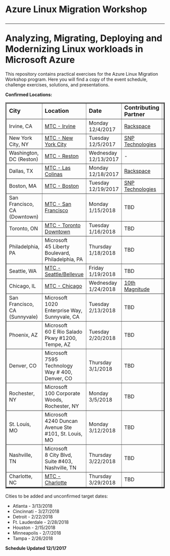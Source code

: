 # Azure Linux Migration Workshop<hr>Analyzing, Migrating, Deploying and Modernizing Linux workloads in Microsoft Azure

This repository contains practical exercises for the Azure Linux Migration Workshop program. Here you will find a copy of the event schedule, challenge exercises, solutions, and presentations.

<strong>Confirmed Locations:</strong>

<table border="3" cellpadding="3" cellspacing="3">
  <tr>
    <td><strong><font size="+1">City</font></strong></td>
    <td><strong><font size="+1">Location</font></strong></td>
    <td><strong><font size="+1">Date</strong></font></td>
    <td><strong><font size="+1">Contributing Partner</font></strong></td>
    <td><strong><font size="+1">Notes</font></strong></td>
  </tr>
  <tr>
    <td>Irvine, CA</td>
    <td><a href="https://www.microsoft.com/en-us/mtc/locations/irvine.aspx" target="_blank">MTC - Irvine</a></td>
    <td>Monday 12/4/2017</td>
    <td><a href="https://www.rackspace.com/" target="_blank">Rackspace</a></td>
    <td><a href="https://www.microsoftevents.com/profile/form/index.cfm?PKformID=0x2874891a7b6" target="_blank">Available for Registration!</a></td>
  </tr>
  <tr>
    <td>New York City, NY</td>
    <td><a href="https://www.microsoft.com/en-us/mtc/locations/new-york.aspx" target="_blank">MTC - New York City</a></td>
    <td>Tuesday 12/5/2017</td>
    <td><a href="https://www.snp.com/" target="_blank">SNP Technologies</a></td>
    <td><a href="https://www.microsoftevents.com/profile/form/index.cfm?PKformID=0x28749861391" target="_blank">Available for Registration!</a></td>
  </tr>
  <tr>
    <td>Washington, DC (Reston)</td>
    <td><a href="https://www.microsoft.com/en-us/mtc/locations/reston.aspx" target="_blank">MTC - Reston</a></td>
    <td>Wednesday 12/13/2017</td>
    <td>-</td>
    <td><a href="https://www.microsoftevents.com/profile/form/index.cfm?PKformID=0x28756702757" target="_blank">Available for Registration!</a></td>
  </tr>
  <tr>
    <td>Dallas, TX</td>
    <td><a href="https://www.microsoft.com/en-us/mtc/locations/dallas.aspx" target="_blank">MTC - Las Colinas</a></td>
    <td>Monday 12/18/2017</td>
    <td><a href="https://www.rackspace.com/" target="_blank">Rackspace</a></td>
    <td><a href="https://www.microsoftevents.com/profile/form/index.cfm?PKformID=0x2875746f50c" target="_blank">Available for Registration!</a></td>
  </tr>
  <tr>
    <td>Boston, MA</td>
    <td><a href="https://www.microsoft.com/en-us/mtc/locations/boston.aspx" target="_blank">MTC - Boston</a></td>
    <td>Tuesday 12/19/2017</td>
    <td><a href="https://www.snp.com/" target="_blank">SNP Technologies</a></td>
    <td><a href="https://www.microsoftevents.com/profile/form/index.cfm?PKformID=0x28540487027" target="_blank">Available for Registration!</a></td>
  </tr>
  <tr>
    <td>San Francisco, CA (Downtown)</td>
    <td><a href="https://www.microsoft.com/en-us/mtc/locations/sanfrancisco.aspx" target="_blank">MTC - San Francisco</a></td>
    <td>Monday 1/15/2018</td>
    <td>TBD</td>
    <td>Registration open soon!</a></td>
  </tr>
  <tr>
    <td>Toronto, ON</td>
    <td><a href="https://www.microsoft.com/en-us/mtc/locations/toronto-downtown.aspx" target="_blank">MTC - Toronto Downtown</a></td>
    <td>Tuesday 1/16/2018</td>
    <td>TBD</td>
    <td>Registration open soon!</td>
  </tr>
  <tr>
    <td>Philadelphia, PA</td>
    <td>Microsoft<br>45 Liberty Boulevard, Philadelphia, PA</td>
    <td>Thursday 1/18/2018</td>
    <td>TBD</td>
    <td>Registration open soon!</td>
  </tr>
  <tr>
    <td>Seattle, WA</td>
    <td><a href="https://www.microsoft.com/en-us/mtc/locations/seattle.aspx" target="_blank">MTC - Seattle/Bellevue</a></td>
    <td>Friday 1/19/2018</td>
    <td>TBD</td>
    <td>Registration open soon!</td>
  </tr>
  <tr>
    <td>Chicago, IL</td>
    <td><a href="https://www.microsoft.com/en-us/mtc/locations/chicago.aspx" target="_blank">MTC - Chicago</a></td>
    <td>Wednesday 1/24/2018</td>
    <td><a href="https://www.10thmagnitude.com"i target="_blank">10th Magnitude</a></td>
    <td>Registration open soon!</td>
  </tr>
  <tr>
    <td>San Francisco, CA (Sunnyvale)</td>
    <td>Microsoft<br>1020 Enterprise Way, Sunnyvale, CA</TD>
    <td>Tuesday 2/13/2018</td>
    <td>TBD</td>
    <td>Registration open soon!</a></td>
  </tr>
  <tr>
    <td>Phoenix, AZ</td>
    <td>Microsoft<br>60 E Rio Salado Pkwy #1200, Tempe, AZ</a></td>
    <td>Tuesday 2/20/2018</td>
    <td>TBD</td>
    <td>Registration open soon!</td>
  </tr>
  <tr>
    <td>Denver, CO</td>
    <td>Microsoft<br>7595 Technology Way # 400, Denver, CO</td>
    <td>Thursday 3/1/2018</td>
    <td>TBD</td>
    <td>Registration open soon!</a></td>
  </tr>
  <tr>
    <td>Rochester, NY</td>
    <td>Microsoft<br>100 Corporate Woods, Rochester, NY</td>
    <td>Monday 3/5/2018</td>
    <td>TBD</td>
    <td>Registration open soon!</a></td>
  </tr>
  <tr>
    <td>St. Louis, MO</td>
    <td>Microsoft<br>4240 Duncan Avenue Ste #101, St. Louis, MO</td>
    <td>Monday 3/12/2018</td>
    <td>TBD</td>
    <td>Registration open soon!</a></td>
  </tr>
  <tr>
    <td>Nashville, TN</td>
    <td>Microsoft<br>8 City Blvd, Suite #403, Nashville, TN</td>
    <td>Thursday 3/22/2018</td>
    <td>TBD</td>
    <td>Registration open soon!</a></td>
  </tr>
  <tr>
    <td>Charlotte, NC</td>
    <td><a href="https://www.microsoft.com/en-us/mtc/locations/charlotte.aspx" target="_blank">MTC - Charlotte</a></td>
    <td>Thursday 3/29/2018</td>
    <td>TBD</td>
    <td>Registration open soon!</a></td>
  </tr>

</table>

Cities to be added and unconfirmed target dates:

<ul>
<li>Atlanta - 3/13/2018</li>
<li>Cincinnati - 3/27/2018</li>
<li>Detroit - 2/22/2018</li>
<li>Ft. Lauderdale - 2/28/2018</li>
<li>Houston - 2/15/2018</li>
<li>Minneapolis - 2/7/2018</li>
<li>Tampa - 2/26/2018</li>
</ul>

<strong>Schedule Updated 12/1/2017</strong>

